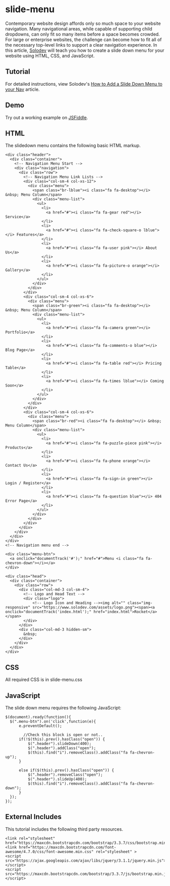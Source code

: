 # slide-menu
Contemporary website design affords only so much space to your website navigation. Many navigational areas, while capable of supporting child dropdowns, can only fit so many items before a space becomes crowded. For large or enterprise websites, the challenge can become how to fit all of the necessary top-level links to support a clear navigation experience. In this article, [Solodev](https://www.solodev.com/blog/) will teach you how to create a slide down menu for your website using HTML, CSS, and JavaScript. 

## Tutorial

For detailed instructions, view Solodev's [How to Add a Slide Down Menu to your Nav](https://www.solodev.com/blog/web-design/how-to-add-a-slide-down-menu-to-your-nav.stml) article.

## Demo

Try out a working example on [JSFiddle](https://jsfiddle.net/solodev/ju2uLroh/).

## HTML

The slidedown menu contains the following basic HTML markup.
```
<div class="header">
  <div class="container">
	<!-- Navigation Menu Start -->
	<div class="navigation">
	  <div class="row">
        <!-- Navigation Menu Link Lists -->
        <div class="col-sm-4 col-xs-12">
          <div class="menu">
            <span class="br-lblue"><i class="fa fa-desktop"></i> &nbsp; Menu Column</span>
            <div class="menu-list">
              <ul>
                <li>
                  <a href="#"><i class="fa fa-gear red"></i> Service</a>
                </li>
                <li>
                  <a href="#"><i class="fa fa-check-square-o lblue"></i> Features</a>
                </li>
                <li>
                  <a href="#"><i class="fa fa-user pink"></i> About Us</a>
                </li>
                <li>
                  <a href="#"><i class="fa fa-picture-o orange"></i> Gallery</a>
                </li>
              </ul>
            </div>
          </div>
        </div>
        <div class="col-sm-4 col-xs-6">
          <div class="menu">
            <span class="br-green"><i class="fa fa-desktop"></i> &nbsp; Menu Column</span>
            <div class="menu-list">
              <ul>
                <li>
                  <a href="#"><i class="fa fa-camera green"></i> Portfolio</a>
                </li>
                <li>
                  <a href="#"><i class="fa fa-comments-o blue"></i> Blog Page</a>
                </li>
                <li>
                  <a href="#"><i class="fa fa-table red"></i> Pricing Table</a>
                </li>
                <li>
                  <a href="#"><i class="fa fa-times lblue"></i> Coming Soon</a>
                </li>
              </ul>
            </div>
          </div>
        </div>
        <div class="col-sm-4 col-xs-6">
          <div class="menu">
            <span class="br-red"><i class="fa fa-desktop"></i> &nbsp; Menu Column</span>
            <div class="menu-list">
              <ul>
                <li>
                  <a href="#"><i class="fa fa-puzzle-piece pink"></i> Products</a>
                </li>
                <li>
                  <a href="#"><i class="fa fa-phone orange"></i> Contact Us</a>
                </li>
                <li>
                  <a href="#"><i class="fa fa-sign-in green"></i> Login / Register</a>
                </li>
                <li>
                  <a href="#"><i class="fa fa-question blue"></i> 404 Error Page</a>
                </li>
              </ul>
            </div>
          </div>
        </div>
      </div>
    </div>
  </div>
</div>
<!-- Navigation menu end -->
        
<div class="menu-btn">
  <a onclick="documentTrack('#');" href="#">Menu <i class="fa fa-chevron-down"></i></a>
</div> 
        
<div class="head">
  <div class="container">
    <div class="row">
	  <div class="col-md-3 col-sm-4">
		<!-- Logo and Head Text -->
		<div class="logo">
			<!-- Logo Icon and Heading --><img alt="" class="img-responsive" src="https://www.solodev.com/assets/logo.png"><span><a onclick="documentTrack('index.html');" href="index.html">Rocket</a></span>
		</div>
	  </div>
	  <div class="col-md-3 hidden-sm">
		&nbsp;
	  </div>
	</div>
  </div>
</div>        
```

## CSS

All required CSS is in slide-menu.css

## JavaScript

The slide down menu requires the following JavaScript:
```
$(document).ready(function(){
  $(".menu-btn").on('click',function(e){
	  e.preventDefault();
		
		//Check this block is open or not..
	  if(!$(this).prev().hasClass("open")) {
		  $(".header").slideDown(400);
		  $(".header").addClass("open");
		  $(this).find("i").removeClass().addClass("fa fa-chevron-up");
	  }
	  
	  else if($(this).prev().hasClass("open")) {
		  $(".header").removeClass("open");
		  $(".header").slideUp(400);
		  $(this).find("i").removeClass().addClass("fa fa-chevron-down");
	  }
  });
}); 
```

## External Includes

This tutorial includes the following third party resources.
```
<link rel="stylesheet" href="https://maxcdn.bootstrapcdn.com/bootstrap/3.3.7/css/bootstrap.min.css">
<link href="https://maxcdn.bootstrapcdn.com/font-awesome/4.7.0/css/font-awesome.min.css" rel="stylesheet" >
<script src="https://ajax.googleapis.com/ajax/libs/jquery/3.1.1/jquery.min.js"></script>
<script src="https://maxcdn.bootstrapcdn.com/bootstrap/3.3.7/js/bootstrap.min.js"></script>
```
